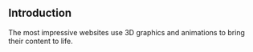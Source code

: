 ## Introduction
The most impressive websites use 3D graphics and animations to bring their content to life. 
